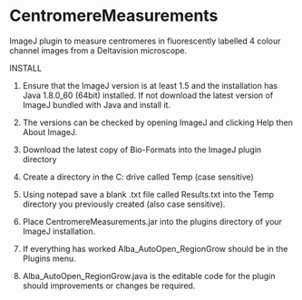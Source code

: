 # CentromereMeasurements
ImageJ plugin to measure centromeres in fluorescently labelled 4 colour channel images from a Deltavision microscope.

INSTALL

1. Ensure that the ImageJ version is at least 1.5 and the installation has Java 1.8.0_60 (64bit) installed. If not download the latest version of ImageJ bundled with Java and install it.

2. The versions can be checked by opening ImageJ and clicking Help then About ImageJ.

3. Download the latest copy of Bio-Formats into the ImageJ plugin directory

4. Create a directory in the C: drive called Temp (case sensitive)

5. Using notepad save a blank .txt file called Results.txt into the Temp directory you previously created (also case sensitive).

6. Place CentromereMeasurements.jar into the plugins directory of your ImageJ installation.

7. If everything has worked Alba_AutoOpen_RegionGrow should be in the Plugins menu.

8. Alba_AutoOpen_RegionGrow.java is the editable code for the plugin should improvements or changes be required.

